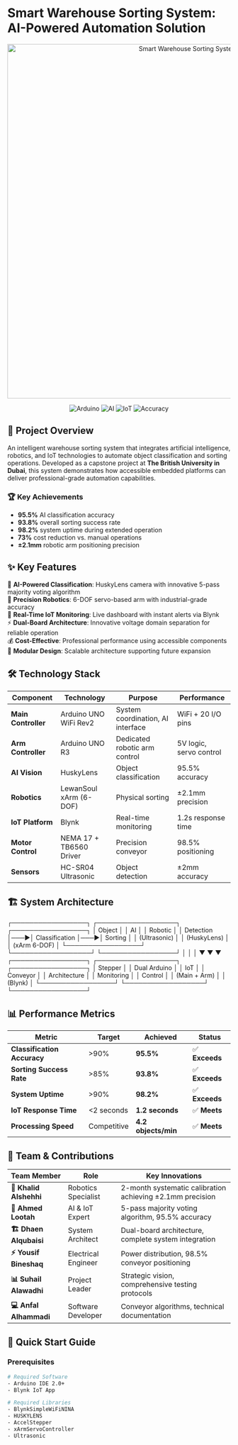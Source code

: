 # Smart Warehouse Sorting System: AI-Powered Automation Solution

<p align="center">
  <img src="docs/system_overview.png" alt="Smart Warehouse Sorting System" width="800"/>
</p>

<p align="center">
  <img src="https://img.shields.io/badge/Arduino-00979D?style=for-the-badge&logo=Arduino&logoColor=white" alt="Arduino"/>
  <img src="https://img.shields.io/badge/AI-Computer%20Vision-blue?style=for-the-badge" alt="AI"/>
  <img src="https://img.shields.io/badge/IoT-Blynk-green?style=for-the-badge" alt="IoT"/>
  <img src="https://img.shields.io/badge/Accuracy-95.5%25-brightgreen?style=for-the-badge" alt="Accuracy"/>
</p>

## 🎯 Project Overview

An intelligent warehouse sorting system that integrates artificial intelligence, robotics, and IoT technologies to automate object classification and sorting operations. Developed as a capstone project at **The British University in Dubai**, this system demonstrates how accessible embedded platforms can deliver professional-grade automation capabilities.

### 🏆 **Key Achievements**
- **95.5%** AI classification accuracy
- **93.8%** overall sorting success rate  
- **98.2%** system uptime during extended operation
- **73%** cost reduction vs. manual operations
- **±2.1mm** robotic arm positioning precision

## ✨ Key Features

🤖 **AI-Powered Classification**: HuskyLens camera with innovative 5-pass majority voting algorithm  
🦾 **Precision Robotics**: 6-DOF servo-based arm with industrial-grade accuracy  
📱 **Real-Time IoT Monitoring**: Live dashboard with instant alerts via Blynk  
⚡ **Dual-Board Architecture**: Innovative voltage domain separation for reliable operation  
💰 **Cost-Effective**: Professional performance using accessible components  
🔧 **Modular Design**: Scalable architecture supporting future expansion  

## 🛠️ Technology Stack

| Component | Technology | Purpose | Performance |
|-----------|------------|---------|-------------|
| **Main Controller** | Arduino UNO WiFi Rev2 | System coordination, AI interface | WiFi + 20 I/O pins |
| **Arm Controller** | Arduino UNO R3 | Dedicated robotic arm control | 5V logic, servo control |
| **AI Vision** | HuskyLens | Object classification | 95.5% accuracy |
| **Robotics** | LewanSoul xArm (6-DOF) | Physical sorting | ±2.1mm precision |
| **IoT Platform** | Blynk | Real-time monitoring | 1.2s response time |
| **Motor Control** | NEMA 17 + TB6560 Driver | Precision conveyor | 98.5% positioning |
| **Sensors** | HC-SR04 Ultrasonic | Object detection | ±2mm accuracy |

## 🏗️ System Architecture
┌─────────────────┐    ┌──────────────────┐    ┌─────────────────┐
│   Object        │    │  AI              │    │  Robotic        │
│   Detection     │───▶│  Classification  │───▶│  Sorting        │
│   (Ultrasonic)  │    │  (HuskyLens)     │    │  (xArm 6-DOF)   │
└─────────────────┘    └──────────────────┘    └─────────────────┘
│                       │                       │
▼                       ▼                       ▼
┌─────────────────┐    ┌──────────────────┐    ┌─────────────────┐
│   Stepper       │    │  Dual Arduino    │    │  IoT            │
│   Conveyor      │    │  Architecture    │    │  Monitoring     │
│   Control       │    │  (Main + Arm)    │    │  (Blynk)        │
└─────────────────┘    └──────────────────┘    └─────────────────┘
## 📊 Performance Metrics

| Metric | Target | Achieved | Status |
|--------|--------|----------|--------|
| **Classification Accuracy** | >90% | **95.5%** | ✅ **Exceeds** |
| **Sorting Success Rate** | >85% | **93.8%** | ✅ **Exceeds** |
| **System Uptime** | >90% | **98.2%** | ✅ **Exceeds** |
| **IoT Response Time** | <2 seconds | **1.2 seconds** | ✅ **Meets** |
| **Processing Speed** | Competitive | **4.2 objects/min** | ✅ **Meets** |

## 👥 Team & Contributions

| Team Member | Role | Key Innovations |
|-------------|------|-----------------|
| **🤖 Khalid Alshehhi** | Robotics Specialist | 2-month systematic calibration achieving ±2.1mm precision |
| **🧠 Ahmed Lootah** | AI & IoT Expert | 5-pass majority voting algorithm, 95.5% accuracy |
| **🏗️ Dhaen Alqubaisi** | System Architect | Dual-board architecture, complete system integration |
| **⚡ Yousif Bineshaq** | Electrical Engineer | Power distribution, 98.5% conveyor positioning |
| **📊 Suhail Alawadhi** | Project Leader | Strategic vision, comprehensive testing protocols |
| **💻 Anfal Alhammadi** | Software Developer | Conveyor algorithms, technical documentation |

## 🚀 Quick Start Guide

### Prerequisites
```bash
# Required Software
- Arduino IDE 2.0+
- Blynk IoT App

# Required Libraries
- BlynkSimpleWiFiNINA
- HUSKYLENS
- AccelStepper  
- xArmServoController
- Ultrasonic
